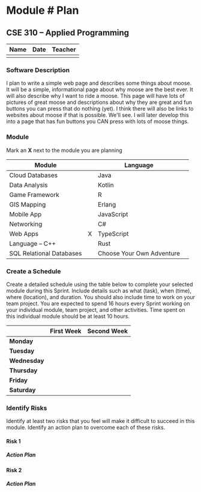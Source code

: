 # Module #<!-- Insert Module Number --> Plan
## CSE 310 – Applied Programming

|Name|Date|Teacher|
|-|-|-|
| | | |

### Software Description 
I plan to write a simple web page and describes some things about moose. It will be a simple, informational
page about why moose are the best ever. It will also describe why I want to ride a moose. 
This page will have lots of pictures of great moose and descriptions about why they are great
and fun buttons you can press that do nothing (yet). 
I think there will also be links to websites about moose if that is possible. We'll see. 
I will later develop this into a page that has fun buttons you CAN press with lots of moose things. 

### Module
Mark an **X** next to the module you are planning

|Module                   | |Language                  | |
|-------------------------|-|--------------------------|-|
|Cloud Databases          | | Java                     | |
|Data Analysis            | | Kotlin                   | |
|Game Framework           | | R                        | |
|GIS Mapping              | | Erlang                   | |
|Mobile App               | | JavaScript               | |
|Networking               | | C#                       | |
|Web Apps                 |X| TypeScript               | |
|Language – C++           | | Rust                     | |
|SQL Relational Databases | |Choose Your Own Adventure | |

### Create a Schedule
Create a detailed schedule using the table below to complete your selected module during this Sprint.  Include details such as what (task), when (time), where (location), and duration.  You should also include time to work on your team project.  You are expected to spend 16 hours every Sprint working on your individual module, team project, and other activities. Time spent on this individual module should be at least 10 hours.

|             |First Week|Second Week|
|-------------|----------|-----------|
|**Monday**   | | |		
|**Tuesday**  | | |
|**Wednesday**| | |		
|**Thursday** | | |
|**Friday**   | | |		
|**Saturday** | | |


### Identify Risks
Identify at least two risks that you feel will make it difficult to succeed in this module.  Identify an action plan to overcome each of these risks.

#### Risk 1
<!-- Detail the risk here -->

##### Action Plan
<!-- Detail the plan to over come the risk here -->

#### Risk 2
<!-- Detail the risk here -->

##### Action Plan
<!-- Detail the plan to over come the risk here -->


<!-- Create this Markdown to a PDF and submit it. In visual studio code you can convert this to a pdf with any one of the extensions. -->
